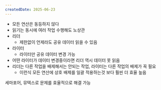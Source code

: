 ```yaml
---
createdDate: 2025-06-23
---
```

- 모든 연산은 동등하지 않다
- 읽기는 동시에 여러 작업 수행해도 노상관
- 리더
	- 제한없이 언제라도 공유 데이터 읽을 수 있음
- 라이터
	- 라이터만 공유 데이터 변경 가능
- 어떤 라이터가 데이터 변경중이라면 리더 역시 데이터 못 읽음
- 리더는 다른 작업을 배제해서는 안되는 작업, 라이터는 다른 작업의 배제가 꼭 필요
	- 이런식 모든 연산에 상호 배제를 일괄 적용하는것 보다 훨씬 더 효율 높음

세마포어, 뮤텍스로 문제를 효율적으로 해결 가능